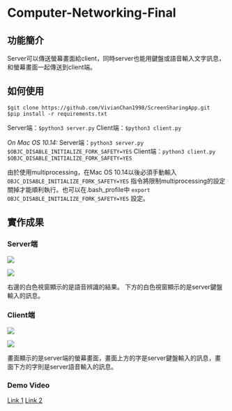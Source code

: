 # Computer-Networking-Final


功能簡介
----
Server可以傳送螢幕畫面給client，同時server也能用鍵盤或語音輸入文字訊息，和螢幕畫面一起傳送到client端。


如何使用
----

```
$git clone https://github.com/VivianChan1998/ScreenSharingApp.git
$pip install -r requirements.txt
```
Server端：`$python3 server.py`
Client端：`$python3 client.py`

*On Mac OS 10.14:*
Server端：`python3 server.py $OBJC_DISABLE_INITIALIZE_FORK_SAFETY=YES`
Client端：`python3 client.py $OBJC_DISABLE_INITIALIZE_FORK_SAFETY=YES`

由於使用multiprocessing，在Mac OS 10.14以後必須手動輸入 `OBJC_DISABLE_INITIALIZE_FORK_SAFETY=YES` 指令將限制multiprocessing的設定關掉才能順利執行。也可以在.bash_profile中 `export OBJC_DISABLE_INITIALIZE_FORK_SAFETY=YES` 設定。

實作成果
----

### Server端
![](https://i.imgur.com/SNhNrOF.jpg)

![](https://i.imgur.com/xFatrL2.jpg)

右邊的白色視窗顯示的是語音辨識的結果。
下方的白色視窗顯示的是server鍵盤輸入的訊息。

### Client端
![](https://i.imgur.com/3gxdqNI.png)

![](https://i.imgur.com/MiNfb49.png)

畫面顯示的是server端的螢幕畫面，畫面上方的字是server鍵盤輸入的訊息，畫面下方的字則是server語音輸入的訊息。

### Demo Video
[Link 1](https://youtu.be/GyS3F7RrNu0)
[Link 2](https://youtu.be/OBhFUQ7zE-A)
